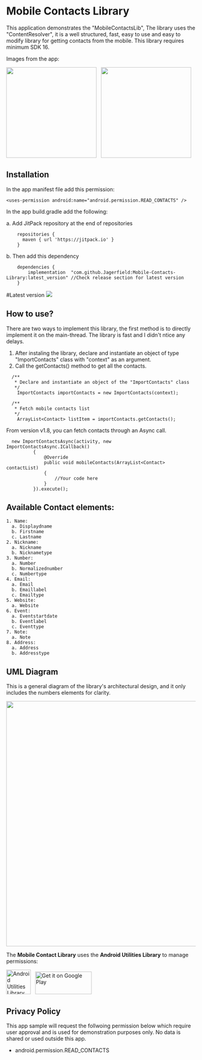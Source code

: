 # Mobile Contacts Library

This application demonstrates the "MobileContactsLib", The library uses the "ContentResolver", it is a well structured, fast, easy to use and easy to modify library for getting contacts from the mobile. This library requires minimum SDK 16.

Images from the app:

<img src="https://github.com/Jagerfield/Mobile-Contacts-Library/blob/master/Snapshots/Screenshot_ContactList.png" width="240"/> &#160;
<img src="https://github.com/Jagerfield/Mobile-Contacts-Library/blob/master/Snapshots/Screenshot_ContactDetails.png" width="240"/>


## Installation

In the app manifest file add this permission: 

  ```
  <uses-permission android:name="android.permission.READ_CONTACTS" />
  ``` 
In the app build.gradle add the following:

  a. Add JitPack repository at the end of repositories 

```
    repositories {
      maven { url 'https://jitpack.io' }
    }
 ```
 
  b. Then add this dependency
 
```
    dependencies {
	    implementation  "com.github.Jagerfield:Mobile-Contacts-Library:latest_version" //Check release section for latest version
	}
```

#Latest version
[![](https://jitpack.io/v/hiteshsarsava/Mobile-Contacts-Library.svg)](https://jitpack.io/#hiteshsarsava/Mobile-Contacts-Library)

## How to use?
There are two ways to implement this library, the first method is to directly implement it on the main-thread. The library is fast and I didn't ntice any delays.
  1. After instaling the library, declare and instantiate an object of type "ImportContacts" class with "context" as an argument.
  2. Call the getContacts() method to get all the contacts.
  
  ```
    /**
     * Declare and instantiate an object of the "ImportContacts" class
     */
      ImportContacts importContacts = new ImportContacts(context);

    /**
     * Fetch mobile contacts list
     */
      ArrayList<Contact> listItem = importContacts.getContacts();   
  ```
From version v1.8, you can fetch contacts through an Async call.
  
  ```
    new ImportContactsAsync(activity, new ImportContactsAsync.ICallback()
            {
                @Override
                public void mobileContacts(ArrayList<Contact> contactList)
                {
                    //Your code here
                }
            }).execute();
  ```

## Available Contact elements:

  ```
  1. Name: 
    a. Displaydname
    b. Firstname
    c. Lastname
  2. Nickname: 
    a. Nickname
    b. Nicknametype
  3. Number: 
    a. Number
    b. Normalizednumber
    c. Numbertype
  4. Email: 
    a. Email
    b. Emaillabel
    c. Emailtype
  5. Website:
    a. Website
  6. Event:
    a. Eventstartdate
    b. Eventlabel
    c. Eventtype
  7. Note:
    a. Note
  8. Address:
    a. Address
    b. Addresstype
  ```

## UML Diagram

This is a general diagram of the library's architectural design, and it only includes the numbers elements for clarity. 

<img src="https://github.com/Jagerfield/Mobile-Contacts-Library/blob/master/Snapshots/ContactLib_UML.PNG" width="650">

The **Mobile Contact Library** uses the **Android Utilities Library** to manage permissions:

<a href='https://github.com/Jagerfield/Android-Utilities-Library'><img alt='Android Utilities Library' src="https://github.com/Jagerfield/Mobile-Contacts-Library/blob/master/Snapshots/Octocat.png" width="65"/></a> &#160; <a href='https://play.google.com/store/apps/details?id=jagerfield.utilities'><img alt='Get it on Google Play' src='https://play.google.com/intl/en_us/badges/images/generic/en_badge_web_generic.png' width="150" height="60"/></a>


## Privacy Policy

This app sample will request the follwoing permission below which require user approval and is used for demonstration purposes only. No data is shared or used outside this app.

* android.permission.READ_CONTACTS
